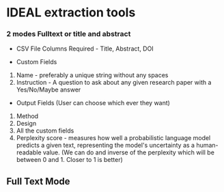 # IDEAL extraction tools

### 2 modes Fulltext or title and abstract

- CSV File
Columns Required - Title, Abstract, DOI

- Custom Fields
1. Name - preferably a unique string without any spaces
2. Instruction - A question to ask about any given research paper with a Yes/No/Maybe answer

- Output Fields (User can choose which ever they want)
1. Method
2. Design
3. All the custom fields 
4. Perplexity score - measures how well a probabilistic language model predicts a given text, representing the model's uncertainty as a human-readable value. (We can do and inverse of the perplexity which will be between 0 and 1. Closer to 1 is better)

## Full Text Mode